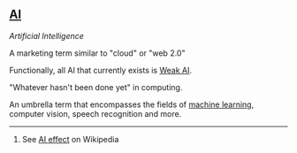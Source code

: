 ## [AI](#ai)
*Artificial Intelligence*

A marketing term similar to "cloud" or "web 2.0"

Functionally, all AI that currently exists is [Weak AI](#weak-ai).

"Whatever hasn't been done yet" in computing.

An umbrella term that encompasses the fields of [machine learning](#machine-learning), computer vision, speech recognition and more.

---
1. See [AI effect](https://en.wikipedia.org/wiki/AI_effect#AI_is_whatever_hasn.27t_been_done_yet) on Wikipedia
